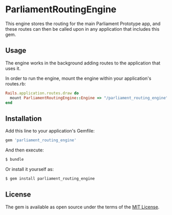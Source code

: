 # ParliamentRoutingEngine
This engine stores the routing for the main Parliament Prototype app, and these routes can then be called upon in any application that includes this gem.

## Usage
The engine works in the background adding routes to the application that uses it.

In order to run the engine, mount the engine within your application's routes.rb:
```ruby
Rails.application.routes.draw do
  mount ParliamentRoutingEngine::Engine => "/parliament_routing_engine"
end
```

## Installation
Add this line to your application's Gemfile:

```ruby
gem 'parliament_routing_engine'
```

And then execute:
```bash
$ bundle
```

Or install it yourself as:
```bash
$ gem install parliament_routing_engine
```

## License
The gem is available as open source under the terms of the [MIT License](http://opensource.org/licenses/MIT).
